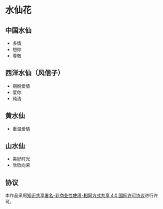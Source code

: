# 水仙花

## 中国水仙

- 多情
- 想你
- 尊敬

## 西洋水仙（风信子）

- 期盼爱情
- 爱你
- 纯洁

## 黄水仙

- 重温爱情

## 山水仙

- 美好时光
- 欣欣向荣

## 协议

本作品采用[知识共享署名-非商业性使用-相同方式共享 4.0 国际许可协议](https://creativecommons.org/licenses/by-nc-sa/4.0/deed.zh)进行许可。

